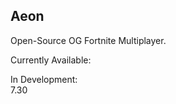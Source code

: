 ## Aeon

Open-Source OG Fortnite Multiplayer.


Currently Available:
<br/>


In Development:
<br/>
7.30
